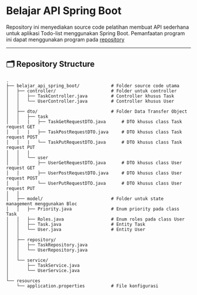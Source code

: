 # Belajar API Spring Boot

Repository ini menyediakan source code pelatihan membuat API sederhana untuk aplikasi Todo-list menggunakan Spring Boot. Pemanfaatan program ini dapat menggunakan program pada [repository](https://google.com)

---
## 🗂️ Repository Structure

```plaintext
.
├── belajar_api_spring_boot/            # Folder source code utama
│   ├── controller/                     # Folder untuk controller
│   │   ├── TaskController.java         # Controller khusus Task
│   │   └── UserController.java         # Controller khusus User
│   │
│   ├── dto/                            # Folder Data Transfer Object
│   │   ├── task                                
│   │   |   ├── TaskGetRequestDTO.java      # DTO khusus class Task request GET
│   │   |   ├── TaskPostRequestDTO.java     # DTO khusus class Task request POST
│   │   |   └── TaskPutRequestDTO.java      # DTO khusus class Task request PUT
│   │   |
│   │   └── user
│   │       ├── UserGetRequestDTO.java      # DTO khusus class User request GET
│   │       ├── UserPostRequestDTO.java     # DTO khusus class User request POST
│   │       └── UserPutRequestDTO.java      # DTO khusus class User request PUT
│   │
│   ├── model/                          # Folder untuk state management menggunakan Bloc
│   │   ├── Priority.java               # Enum priority pada class Task
│   │   ├── Roles.java                  # Enum roles pada class User
│   │   ├── Task.java                   # Entity Task
│   │   └── User.java                   # Entity User
│   │
│   ├── repository/                     
│   │   ├── TaskRepository.java         
│   │   └── UserRepository.java
│   │
│   └── service/
│       ├── TaskService.java
│       └── UserService.java
│
└── resources                           
    └── application.properties          # File konfigurasi
